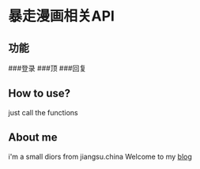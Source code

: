 <h1>暴走漫画相关API</h1>
<h2>功能</h2>
###登录
###顶
###回复

<h2>How to use?</h2>
just call the functions

<h2>About me</h2>
i'm a small diors from jiangsu.china
Welcome to my <a href="http://blog.yeetor.com" target="_blank">blog</a>
